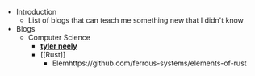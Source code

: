 - Introduction
	- List of blogs that can teach me something new that I didn't know
- Blogs
	- Computer Science
		- [**tyler neely**](https://tylerneely.com/)
		- [[Rust]]
			- Elemhttps://github.com/ferrous-systems/elements-of-rust